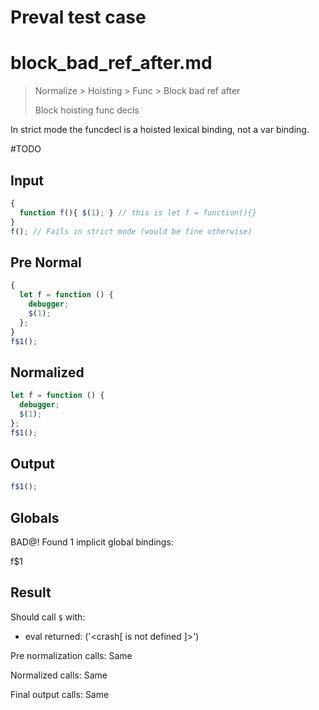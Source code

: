 # Preval test case

# block_bad_ref_after.md

> Normalize > Hoisting > Func > Block bad ref after
>
> Block hoisting func decls

In strict mode the funcdecl is a hoisted lexical binding, not a var binding.

#TODO

## Input

`````js filename=intro
{
  function f(){ $(1); } // this is let f = function(){}
}
f(); // Fails in strict mode (would be fine otherwise)
`````

## Pre Normal

`````js filename=intro
{
  let f = function () {
    debugger;
    $(1);
  };
}
f$1();
`````

## Normalized

`````js filename=intro
let f = function () {
  debugger;
  $(1);
};
f$1();
`````

## Output

`````js filename=intro
f$1();
`````

## Globals

BAD@! Found 1 implicit global bindings:

f$1

## Result

Should call `$` with:
 - eval returned: ('<crash[ <ref> is not defined ]>')

Pre normalization calls: Same

Normalized calls: Same

Final output calls: Same
